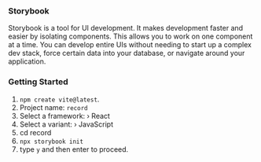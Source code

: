 ### Storybook

Storybook is a tool for UI development. It makes development faster and easier by isolating components. This allows you to work on one component at a time. You can develop entire UIs without needing to start up a complex dev stack, force certain data into your database, or navigate around your application.

### Getting Started

1. `npm create vite@latest`.
2. Project name: `record`
3. Select a framework: › React
4. Select a variant: › JavaScript
5. cd record
6. `npx storybook init`
7. type `y` and then enter to proceed.
